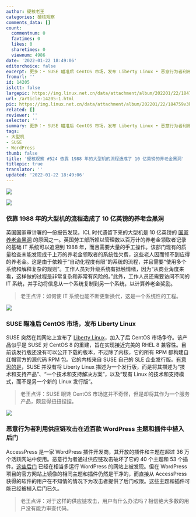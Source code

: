 ```yaml
---
author: 硬核老王
categories: 硬核观察
comments_data: []
count:
  commentnum: 0
  favtimes: 0
  likes: 0
  sharetimes: 0
  viewnum: 4986
date: '2022-01-22 18:49:06'
editorchoice: false
excerpt: 更多：• SUSE 瞄准后 CentOS 市场，发布 Liberty Linux • 恶意行为者利用供应链攻击在近百款 WordPress 主题和插件中植入后门
fromurl: ''
id: 14205
islctt: false
largepic: https://img.linux.net.cn/data/attachment/album/202201/22/184759v3khrw5pv7ks3mnp.jpg
url: /article-14205-1.html
pic: https://img.linux.net.cn/data/attachment/album/202201/22/184759v3khrw5pv7ks3mnp.jpg.thumb.jpg
related: []
reviewer: ''
selector: ''
summary: 更多：• SUSE 瞄准后 CentOS 市场，发布 Liberty Linux • 恶意行为者利用供应链攻击在近百款 WordPress 主题和插件中植入后门
tags:
- 大型机
- SUSE
- WordPress
thumb: false
title: '硬核观察 #524 依靠 1988 年的大型机的流程造成了 10 亿英镑的养老金黑洞'
titlepic: true
translator: ''
updated: '2022-01-22 18:49:06'
---
```


![](/data/attachment/album/202201/22/184759v3khrw5pv7ks3mnp.jpg)


![](/data/attachment/album/202201/22/184807n0ory6gdusuigt66.jpg)


### 依靠 1988 年的大型机的流程造成了 10 亿英镑的养老金黑洞


英国国家审计署的一份报告发现，ICL 时代遗留下来的大型机是 10 亿英镑的 [国家养老金黑洞](https://www.theregister.com/2022/01/21/dwp_1bn_pension_shortfall/) 的原因之一。英国劳工部所赖以管理数以百万计的养老金领取者记录的基础 IT 系统可以追溯到 1988 年，而且需要大量的手工操作。该部门现有的质量检查未能发现成千上万的养老金领取者的系统性欠费，这些老人因而领不到应得的养老金。这是由于依赖于“自动化程度有限”的系统的流程，并且需要“使用多个系统和解释复杂的规则”。工作人员对升级系统有抵触情绪，因为“从商业角度来看，这样做的过程是非常复杂和非常有风险的。”此外，工作人员还需要访问不同的 IT 系统，并手动将信息从一个系统复制到另一个系统，以计算养老金奖励。



> 
> 老王点评：如何使 IT 系统也能不断更新换代，这是一个系统性的工程。
> 
> 
> 


![](/data/attachment/album/202201/22/184837nqv3k3qkco7uvqzg.jpg)


### SUSE 瞄准后 CentOS 市场，发布 Liberty Linux


SUSE 突然在其网站上宣布了 [Liberty Linux](https://www.suse.com/c/suse-liberty-linux/)，加入了后 CentOS 市场争夺。该产品似乎是 SUSE 对 CentOS 8 的重建，旨在实现接近完美的 RHEL 8 兼容性。目前该发行版还没有可以公开下载的版本，不过除了内核，它的所有 RPM 都构建自红帽官方的源代码 RPM 包。它的内核来自 SUSE 自己的 SLE 企业发行版。[有意思的是](https://www.theregister.com/2022/01/20/suse_liberty_linux/)，SUSE 并没有将 Liberty Linux 描述为一个发行版，而是将其描述为“技术和支持产品”、“一个技术和支持解决方案”，以及“现有 Linux 的技术和支持模式，而不是另一个新的 Linux 发行版”。



> 
> 老王点评：SUSE 眼馋 CentOS 市场这并不奇怪，但是却将其作为一个服务产品，颇显得扭扭捏捏。
> 
> 
> 


![](/data/attachment/album/202201/22/184847jd17qidwi0oa0iaz.png)


### 恶意行为者利用供应链攻击在近百款 WordPress 主题和插件中植入后门


AccessPress 是一家 WordPress 插件开发商，其开放的插件和主题在超过 36 万个活跃网站中使用。恶意行为者通过供应链攻击破坏了它的 40 个主题和 53 个插件。[这些后门](https://arstechnica.com/information-technology/2022/01/supply-chain-attack-used-legitimate-wordpress-add-ons-to-backdoor-sites/) 已经在相当多运行 WordPress 的网站上被发现。但在 WordPress 项目的官方网站上镜像的相同主题和插件仍然是干净的，而直接从 AccessPress 获得的软件的用户在不知情的情况下为攻击者提供了后门权限。这些主题和插件可能已经被植入后门已久。



> 
> 老王点评：对于这样的供应链攻击，用户有什么办法吗？相信绝大多数的用户没有能力审查代码。
> 
> 
>